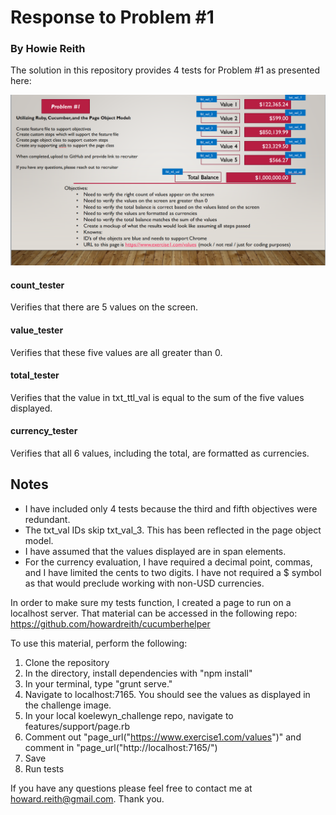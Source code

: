 # Response to Problem #1
### By Howie Reith

The solution in this repository provides 4 tests for Problem #1 as presented here:

![alt text](https://raw.githubusercontent.com/howardreith/koelewyn_challenge/master/Jason%20Koelewyn%20Challenge.png)

#### count_tester
Verifies that there are 5 values on the screen.

#### value_tester
Verifies that these five values are all greater than 0.

#### total_tester
Verifies that the value in txt_ttl_val is equal to the sum of the five values displayed.

#### currency_tester
Verifies that all 6 values, including the total, are formatted as currencies.

## Notes

- I have included only 4 tests because the third and fifth objectives were redundant.
- The txt_val IDs skip txt_val_3. This has been reflected in the page object model.
- I have assumed that the values displayed are in span elements.
- For the currency evaluation, I have required a decimal point, commas, and I have limited the cents to two digits. I have not required a $ symbol as that would preclude working with non-USD currencies.

In order to make sure my tests function, I created a page to run on a localhost server. That material can be accessed in the following repo:
https://github.com/howardreith/cucumberhelper

To use this material, perform the following:

1. Clone the repository
2. In the directory, install dependencies with "npm install"
3. In your terminal, type "grunt serve."
4. Navigate to localhost:7165. You should see the values as displayed in the challenge image.
5. In your local koelewyn_challenge repo, navigate to features/support/page.rb
6. Comment out "page_url("https://www.exercise1.com/values")" and comment in "page_url("http://localhost:7165/")
7. Save
8. Run tests

If you have any questions please feel free to contact me at howard.reith@gmail.com. Thank you.
